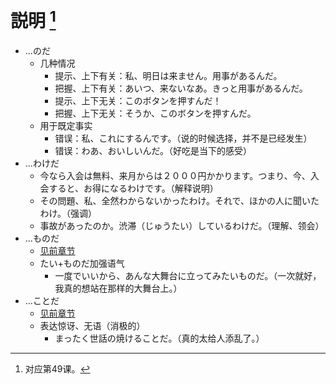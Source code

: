 # 説明 [^title]

- ...のだ
  - 几种情况
    - 提示、上下有关：私、明日は来ません。用事があるんだ。
    - 把握、上下有关：あいつ、来ないなあ。きっと用事があるんだ。
    - 提示、上下无关：このボタンを押すんだ！
    - 把握、上下无关：そうか、このボタンを押すんだ。
  - 用于既定事实
    - 错误：私、これにするんです。（说的时候选择，并不是已经发生）
    - 错误：わあ、おいしいんだ。（好吃是当下的感受）
- ...わけだ
  - 今なら入会は無料、来月からは２０００円かかります。つまり、今、入会すると、お得になるわけです。（解释说明）
  - その問題、私、全然わからないかったわけ。それで、ほかの人に聞いたわけ。（强调）
  - 事故があったのか。渋滞（じゅうたい）しているわけだ。（理解、领会）
- ...ものだ
  - [见前章节](./29-30-mono.md#monoda)
  - たい+ものだ加强语气
    - 一度でいいから、あんな大舞台に立ってみたいものだ。（一次就好，我真的想站在那样的大舞台上。）
- ...ことだ
  - [见前章节](./27-28-no-koto.md#kotoda)
  - 表达惊讶、无语（消极的）
    - まったく世話の焼けることだ。（真的太给人添乱了。）


[^title]: 对应第49课。



